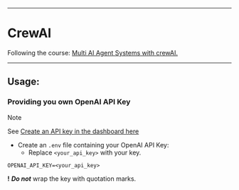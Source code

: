 ___
# CrewAI
Following the course: [Multi AI Agent Systems with crewAI.](https://www.deeplearning.ai/short-courses/multi-ai-agent-systems-with-crewai/)
___
## Usage:

### Providing you own OpenAI API Key

> [!NOTE]
> See [Create an API key in the dashboard here](https://platform.openai.com/docs/quickstart#create-and-export-an-api-key)

- Create an `.env` file containing your OpenAI API Key:
  - Replace `<your_api_key>` with your key.

```.env
OPENAI_API_KEY=<your_api_key>
```

  **!** ***Do not*** wrap the key with quotation marks.
 
